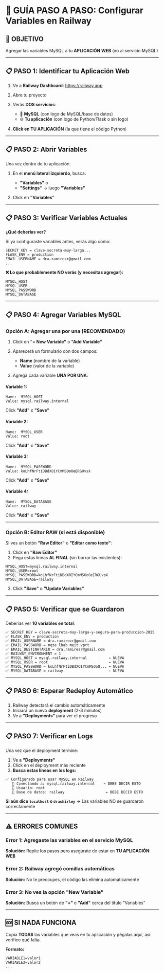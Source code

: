 # 🔧 GUÍA PASO A PASO: Configurar Variables en Railway

## 🎯 OBJETIVO
Agregar las variables MySQL a tu **APLICACIÓN WEB** (no al servicio MySQL)

---

## 📋 PASO 1: Identificar tu Aplicación Web

1. Ve a **Railway Dashboard**: https://railway.app
2. Abre tu proyecto
3. Verás **DOS servicios**:
   - 🐬 **MySQL** (con logo de MySQL/base de datos)
   - 🌐 **Tu aplicación** (con logo de Python/Flask o sin logo)

4. **Click en TU APLICACIÓN** (la que tiene el código Python)

---

## 📋 PASO 2: Abrir Variables

Una vez dentro de tu aplicación:

1. En el **menú lateral izquierdo**, busca:
   - **"Variables"** o
   - **"Settings"** → luego **"Variables"**

2. Click en **"Variables"**

---

## 📋 PASO 3: Verificar Variables Actuales

**¿Qué deberías ver?**

Si ya configuraste variables antes, verás algo como:
```
SECRET_KEY = clave-secreta-muy-larga...
FLASK_ENV = production
EMAIL_USERNAME = dra.ramirezr@gmail.com
...
```

**❌ Lo que probablemente NO verás (y necesitas agregar):**
```
MYSQL_HOST
MYSQL_USER
MYSQL_PASSWORD
MYSQL_DATABASE
```

---

## 📋 PASO 4: Agregar Variables MySQL

### Opción A: Agregar una por una (RECOMENDADO)

1. Click en **"+ New Variable"** o **"Add Variable"**
2. Aparecerá un formulario con dos campos:
   - **Name** (nombre de la variable)
   - **Value** (valor de la variable)

3. Agrega cada variable **UNA POR UNA**:

#### Variable 1:
```
Name:  MYSQL_HOST
Value: mysql.railway.internal
```
Click **"Add"** o **"Save"**

#### Variable 2:
```
Name:  MYSQL_USER
Value: root
```
Click **"Add"** o **"Save"**

#### Variable 3:
```
Name:  MYSQL_PASSWORD
Value: koLhfNrFtiDBdXOIYCmMSOoOeERGUvsX
```
Click **"Add"** o **"Save"**

#### Variable 4:
```
Name:  MYSQL_DATABASE
Value: railway
```
Click **"Add"** o **"Save"**

---

### Opción B: Editor RAW (si está disponible)

Si ves un botón **"Raw Editor"** o **"Editar como texto"**:

1. Click en **"Raw Editor"**
2. Pega estas líneas **AL FINAL** (sin borrar las existentes):

```
MYSQL_HOST=mysql.railway.internal
MYSQL_USER=root
MYSQL_PASSWORD=koLhfNrFtiDBdXOIYCmMSOoOeERGUvsX
MYSQL_DATABASE=railway
```

3. Click **"Save"** o **"Update Variables"**

---

## 📋 PASO 5: Verificar que se Guardaron

Deberías ver **10 variables en total**:

```
✅ SECRET_KEY = clave-secreta-muy-larga-y-segura-para-produccion-2025
✅ FLASK_ENV = production
✅ EMAIL_USERNAME = dra.ramirezr@gmail.com
✅ EMAIL_PASSWORD = nqze lbab meit vprt
✅ EMAIL_DESTINATARIO = dra.ramirezr@gmail.com
✅ RAILWAY_ENVIRONMENT = 1
✅ MYSQL_HOST = mysql.railway.internal          ← NUEVA
✅ MYSQL_USER = root                            ← NUEVA
✅ MYSQL_PASSWORD = koLhfNrFtiDBdXOIYCmMSOoO... ← NUEVA
✅ MYSQL_DATABASE = railway                     ← NUEVA
```

---

## 📋 PASO 6: Esperar Redeploy Automático

1. Railway detectará el cambio automáticamente
2. Iniciará un nuevo **deployment** (2-3 minutos)
3. Ve a **"Deployments"** para ver el progreso

---

## 📋 PASO 7: Verificar en Logs

Una vez que el deployment termine:

1. Ve a **"Deployments"**
2. Click en el deployment más reciente
3. **Busca estas líneas en los logs:**

```
✅ Configurado para usar MySQL en Railway
   🔌 Conectando a: mysql.railway.internal    ← DEBE DECIR ESTO
   👤 Usuario: root
   📁 Base de datos: railway                   ← DEBE DECIR ESTO
```

**Si aún dice `localhost` o `drashirley`** → Las variables NO se guardaron correctamente

---

## ⚠️ ERRORES COMUNES

### Error 1: Agregaste las variables en el servicio MySQL
**Solución:** Repite los pasos pero asegúrate de estar en **TU APLICACIÓN WEB**

### Error 2: Railway agregó comillas automáticas
**Solución:** No te preocupes, el código las elimina automáticamente

### Error 3: No ves la opción "New Variable"
**Solución:** Busca un botón de **"+"** o **"Add"** cerca del título "Variables"

---

## 🆘 SI NADA FUNCIONA

Copia **TODAS** las variables que veas en tu aplicación y pégalas aquí, así verifico qué falta.

**Formato:**
```
VARIABLE1=valor1
VARIABLE2=valor2
...
```











